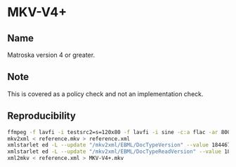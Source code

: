 # MKV-V4+

## Name

Matroska version 4 or greater.

## Note

This is covered as a policy check and not an implementation check.

## Reproducibility

```sh
ffmpeg -f lavfi -i testsrc2=s=120x80 -f lavfi -i sine -c:a flac -ar 8000 -vframes 2 -c:v ffv1 -level 3 -c:a flac -g 1 -y reference.mkv
mkv2xml < reference.mkv > reference.xml
xmlstarlet ed -L --update "/mkv2xml/EBML/DocTypeVersion" --value 18446744073709551615 reference.xml
xmlstarlet ed -L --update "/mkv2xml/EBML/DocTypeReadVersion" --value 18446744073709551614 reference.xml
xml2mkv < reference.xml > MKV-V4+.mkv
```
